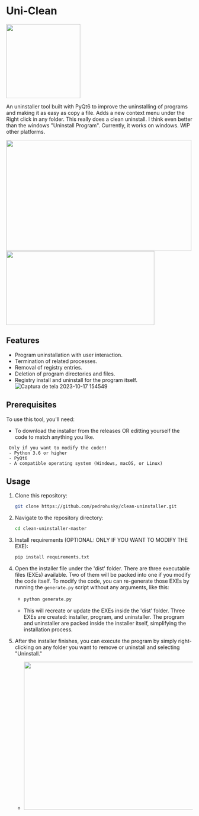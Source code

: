 # Uni-Clean
<img src="https://github.com/pedrohusky/clean-uninstaller/assets/59580251/62787b56-8704-4a6e-a466-3a4e1145e05b" width="200" height="200">

An uninstaller tool built with PyQt6 to improve the uninstalling of programs and making it as easy as copy a file.
Adds a new context menu under the Right click in any folder.
This really does a clean uninstall. I think even better than the windows "Uninstall Program". Currently, it works on windows. WIP other platforms.


<img src="https://github.com/pedrohusky/clean-uninstaller/assets/59580251/7cad706d-6711-4735-84df-40a3d44726df" width="500" height="300">
<img src="https://github.com/pedrohusky/clean-uninstaller/assets/59580251/5042adad-f717-44d6-b41f-256118130bd9" width="400" height="200">

## Features

- Program uninstallation with user interaction.
- Termination of related processes.
- Removal of registry entries.
- Deletion of program directories and files.
- Registry install and uninstall for the program itself.
![Captura de tela 2023-10-17 154549](https://github.com/pedrohusky/clean-uninstaller/assets/59580251/8742ef83-e6dc-4670-84f8-38333e71e179)


## Prerequisites

To use this tool, you'll need:
- To download the installer from the releases OR editting yourself the code to match anything you like.
 ```
  Only if you want to modify the code!!
  - Python 3.6 or higher
  - PyQt6
  - A compatible operating system (Windows, macOS, or Linux)
 ```

## Usage

1. Clone this repository:

   ```bash
   git clone https://github.com/pedrohusky/clean-uninstaller.git

2. Navigate to the repository directory:
   
   ```bash
   cd clean-uninstaller-master

3. Install requirements (OPTIONAL: ONLY IF YOU WANT TO MODIFY THE EXE):

   ```bash
   pip install requirements.txt
   
4. Open the installer file under the 'dist' folder. There are three executable files (EXEs) available. Two of them will be packed into one if you modify the code itself. To modify the code, you can re-generate those EXEs by running the `generate.py` script without any arguments, like this:
   - ```bash
     python generate.py
   - This will recreate or update the EXEs inside the 'dist' folder. Three EXEs are created: installer, program, and uninstaller. The program and uninstaller are packed inside the installer itself, simplifying the installation process.
 
5. After the installer finishes, you can execute the program by simply right-clicking on any folder you want to remove or uninstall and selecting "Uninstall."
   - <img src="https://github.com/pedrohusky/clean-uninstaller/assets/59580251/5042adad-f717-44d6-b41f-256118130bd9" width="800" height="400">
